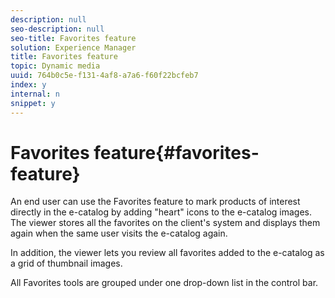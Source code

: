 ```yaml
---
description: null
seo-description: null
seo-title: Favorites feature
solution: Experience Manager
title: Favorites feature
topic: Dynamic media
uuid: 764b0c5e-f131-4af8-a7a6-f60f22bcfeb7
index: y
internal: n
snippet: y
---
```


# Favorites feature{#favorites-feature}

An end user can use the Favorites feature to mark products of interest directly in the e-catalog by adding "heart" icons to the e-catalog images. The viewer stores all the favorites on the client's system and displays them again when the same user visits the e-catalog again.

In addition, the viewer lets you review all favorites added to the e-catalog as a grid of thumbnail images.

All Favorites tools are grouped under one drop-down list in the control bar. 
